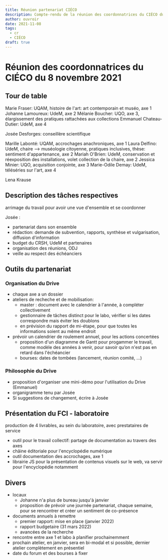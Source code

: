 ```yaml
---
title: Réunion partenariat CIÉCO
description: Compte-rendu de la réunion des coordonnatrices du CIÉCO du 8 novembre 2021
author: ouvroir
date: 2021-11-08
tags: 
  - cr
  - CIÉCO
draft: true
---
```


# Réunion des coordonnatrices du CIÉCO du 8 novembre 2021

## Tour de table

Marie Fraser: UQAM, histoire de l'art: art contemporain et muséo, axe 1
Johanne Lamoureux: UdeM, axe 2
Mélanie Boucher: UQO, axe 3, élargissement des pratiques rattachées aux collections
Emmanuel Chateau-Dutier: UdeM, axe 4

Josée Desforges: conseillère scientifique

Marille Labonté: UQAM, accrochages anachroniques, axe 1
Laura Delfino: UdeM, chaire --> muséologie citoyenne, pratiques inclusives, thèse: sentiment d'appartenance, axe 2
Mariah O'Brien: UdeM, conservation et réexposition des installations, volet collection de la chaire, axe 2
Jessica Minier: UQO, acquisition conjointe, axe 3
Marie-Odile Demay: UdeM, téléséries sur l'art, axe 4

Lena Krause


## Description des tâches respectives 
arrimage du travail pour avoir une vue d'ensemble et se coordonner

Josée : 
- partenariat dans son ensemble
- rédaction: demande de subvention, rapports, synthèse et vulgarisation, diffusion d'information
- budget du CRSH, UdeM et partenaires
- organisation des réunions, ODJ
- veille au respect des échéanciers



## Outils du partenariat

### Organisation du Drive
- chaque axe a un dossier
- ateliers de recheche et de mobilisation: 
    - master : document avec le calendrier à l'année, à compléter collectivement
    - gestionnaire de tâches distinct pour le labo, vérifier si les dates correspondre mais éviter les doublons
    - en prévision du rapport de mi-étape, pour que toutes les informations soient au même endroit
- prévoir un calendrier de roulement annuel, pour les actions concertées
    - proposition d'un diagramme de Gantt pour progammer le travail, comme modèle des années à venir, pour savoir qu’on n'est pas en retard dans l'échéancier
    - bourses: dates de tombées (lancement, réunion comité, ...)


### Philosophie du Drive
- proposition d'organiser une mini-démo pour l'utilisation du Drive (Emmanuel)
- organigramme tenu par Josée
- Si suggestions de changement, écrire à Josée


## Présentation du FCI - laboratoire
production de 4 livrables, au sein du laboratoire, avec prestataires de service

- outil pour le travail collectif: partage de documentation au travers des axes
- châine éditoriale pour l'encyclopédie numérique 
- outil documentation des accrochages, axe 1
- librairie JS pour la présentation de contenus visuels sur le web, va servir pour l'encyclopédie notamment 

## Divers
- locaux
    - Johanne n'a plus de bureau jusqu'à janvier
    - proposition de prévoir une journée partenariat, chaque semaine, pour se rencontrer et créer un sentiment de co-présence
- documents annuels à remettre
    - premier rapport: mise en place (janvier 2022)
    - rapport budgetaire (31 mars 2022)
    - avancées de la recherche
- rencontre entre axe 1 et labo à planifier prochainemment
- prochain atelier, en janvier, sera en bi-modal et si possible, dernier atelier complètement en présentiel
- date du forum et des bourses à fixer
